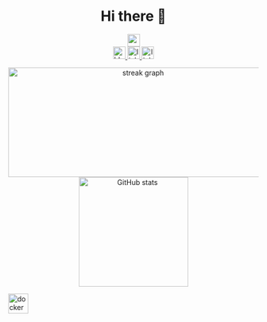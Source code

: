 <h1 align="center">Hi there 👋</h1>

<div align="center">
  <img height=25 src="https://hits.seeyoufarm.com/api/count/incr/badge.svg?url=https%3A%2F%2Fgithub.com%2Fydj515&count_bg=%2379C83D&title_bg=%23555555&icon=smugmug.svg&icon_color=%23E7E7E7&title=hits&edge_flat=false" />
</div>

<div align="center">
  <a href="https://ydj515.github.io" target="_blank">
    <img src="https://img.shields.io/static/v1?message=blog&logo=github&label=&color=white&logoColor=black&labelColor=&style=for-the-badge" height="25" alt="blog logo" />
  </a>
  <a href="https://www.linkedin.com/in/%EB%8F%99%EC%A7%84-%EC%9C%A0-0bb962212" target="_blank">
    <img src="https://img.shields.io/static/v1?message=LinkedIn&logo=linkedin&label=&color=0077B5&logoColor=white&labelColor=&style=for-the-badge" height="25" alt="linkedin logo" />
  </a>
  <a href="https://hhpluscertificateofcompletion.oopy.io/">
  <img src="https://static.spartacodingclub.kr/hanghae99/plus/completion/badge_black.svg" height="25" alt="linkedin logo" />
</a>
</div>

<p align="center">
  <img src="https://streak-stats.demolab.com?user=maurodesouza&locale=en&mode=daily&theme=dark&hide_border=false&border_radius=5&order=3" height="220" width="526.87" alt="streak graph"/><br/>
  <img src="https://github-readme-stats.vercel.app/api?username=ydj515&show_icons=true" height="220" alt="GitHub stats"/>
</p>

<div align="left">
  <img src="https://cdn.jsdelivr.net/gh/devicons/devicon/icons/docker/docker-plain-wordmark.svg" height="40" alt="docker logo"  />
  <img width="12" />
</div>


